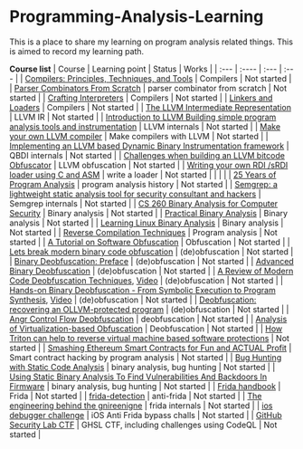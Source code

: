 # Programming-Analysis-Learning
This is a place to share my learning on program analysis related things. This is aimed to record my learning path.

**Course list**
| Course      | Learning point | Status     | Works	|
| :---        | :----          | :---       | :---	|
| [Compilers: Principles, Techniques, and Tools](https://www.amazon.com/Compilers-Principles-Techniques-Tools-2nd/dp/0321486811)        | Compilers     | Not started   |
| [Parser Combinators From Scratch](https://www.youtube.com/watch?v=6oQLRhw5Ah0)        |       parser combinator from scratch  |       Not started     |
| [Crafting Interpreters](https://www.craftinginterpreters.com/)      | Compilers      | Not started   |
| [Linkers and Loaders](https://www.amazon.com/Linkers-Kaufmann-Software-Engineering-Programming/dp/1558604960)      | Compilers      | Not started   |
| [The LLVM Intermediate Representation](https://www.youtube.com/watch?v=6ur4g3HeMOM)   |       LLVM IR |       Not started     |
| [Introduction to LLVM Building simple program analysis tools and instrumentation](https://www.youtube.com/watch?v=VKIv_Bkp4pk)        |       LLVM internals  |       Not started     |
| [Make your own LLVM compiler](https://www.youtube.com/watch?v=OhkwPSvyBu0)    |       Make compilers with LLVM        |       Not started     |
| [Implementing an LLVM based Dynamic Binary Instrumentation framework](https://www.youtube.com/watch?v=Zt74lOuU6zc)    |       QBDI internals  |       Not started     |
| [Challenges when building an LLVM bitcode Obfuscator](https://www.youtube.com/watch?v=d72Snpxx4Co)    |       LLVM obfuscation        |       Not started     |
| [Writing your own RDI /sRDI loader using C and ASM](https://blog.malicious.group/writing-your-own-rdi-srdi-loader-using-c-and-asm/)   |       write a loader  |       Not started     |
| | |
| [25 Years of Program Analysis](https://www.youtube.com/watch?v=XL9kWQ3YpLo)   |       program analysis history        |       Not started     |
| [Semgrep: a lightweight static analysis tool for security consultant and hackers](https://www.youtube.com/watch?v=O5mh8j7-An8)        |       Semgrep internals       |       Not started     |
| [CS 260 Binary Analysis for Computer Security](https://www.cs.ucr.edu/~heng/teaching/cs260-winter2017/)      | Binary analysis      | Not started     |
| [Practical Binary Analysis](https://practicalbinaryanalysis.com/)     | Binary analysis       | Not started   |
| [Learning Linux Binary Analysis](https://www.amazon.com/Learning-Binary-Analysis-elfmaster-ONeill/dp/1782167102)      | Binary analysis       | Not started   |
| [Reverse Compilation Techniques](https://yurichev.com/mirrors/DCC_decompilation_thesis.pdf)           | Program analysis      | Not started   |
| [A Tutorial on Software Obfuscation](https://mediatum.ub.tum.de/doc/1367533/file.pdf) |       Obfuscation     |       Not started     |
| [Lets break modern binary code obfuscation](https://www.youtube.com/watch?v=TDnAkm6ZTYw)      |       (de)obfuscation      | Not started |
| [Binary Deobfuscation: Preface](https://calwa.re/reversing/obfuscation/binary-deobfuscation-preface)      | (de)obfuscation      | Not started |
| [Advanced Binary Deobfuscation](https://github.com/KatsuragiCSL/ABD)      | (de)obfuscation      | Not started   |
| [A Review of Modern Code Deobfuscation Techniques](https://github.com/arnaugamez/talks/tree/main/2020/02_hackinthebox-sin), [Video](https://www.youtube.com/watch?v=tYqXStZv1W4)      | (de)obfuscation      | Not started   |
| [Hands-on Binary Deobfuscation - From Symbolic Execution to Program Synthesis](https://github.com/arnaugamez/talks/tree/main/2022/01_r0-workshop), [Video](https://vimeo.com/723157684)      | (de)obfuscation      | Not started   |
| [Deobfuscation: recovering an OLLVM-protected program](https://blog.quarkslab.com/deobfuscation-recovering-an-ollvm-protected-program.html)   |       (de)obfuscation      | Not started   |
| [Angr Control Flow Deobfuscation](https://research.openanalysis.net/angr/symbolic%20execution/deobfuscation/research/2022/03/26/angr_notes.html#Associating-A-STATE-With-Each-Original-Basic-Block)	|	deobfuscation	|	Not started	|
| [Analysis of Virtualization-based Obfuscation](https://www.youtube.com/watch?v=b6udPT79itk)   |       Deobfuscation   |       Not started     |
| [How Triton can help to reverse virtual machine based software protections](https://www.youtube.com/watch?v=Fk7bF94sy9U)      |       Not started     |
| [Smashing Ethereum Smart Contracts for Fun and ACTUAL Profit](https://www.youtube.com/watch?v=iqf6epACgds)    |       Smart contract hacking by program analysis      |       Not started     |
| [Bug Hunting with Static Code Analysis](https://www.youtube.com/watch?v=Sb011qfbMkQ)  |       binary analysis, bug hunting    |       Not started     |
| [Using Static Binary Analysis To Find Vulnerabilities And Backdoors In Firmware](https://www.youtube.com/watch?v=Fi_S2F7ud_g) |       binary analysis, bug hunting    |       Not started     |
| [Frida handbook](https://learnfrida.info/)      | Frida      | Not started  |
| [frida-detection](https://github.com/muellerberndt/frida-detection)   |       anti-frida      |       Not started     |
| [The engineering behind the gnireenigne](https://frida.re/slides/osdc-2015-the-engineering-behind-the-reverse-engineering.pdf)        |       frida internals |       Not started     |
| [ios debugger challenge](https://github.com/rustymagnet3000/ios_debugger_challenge)   |       iOS Anti Frida bypass challs    |       Not started     |
| [GitHub Security Lab CTF](https://securitylab.github.com/ctf/)        |       GHSL CTF, including challenges using CodeQL     |       Not started     |
